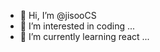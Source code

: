 - 👋 Hi, I’m @jisooCS
- 👀 I’m interested in  coding ...
- 🌱 I’m currently learning react  ...



<!---
jisooCS/jisooCS is a ✨ special ✨ repository because its `README.md` (this file) appears on your GitHub profile.
You can click the Preview link to take a look at your changes.
--->
